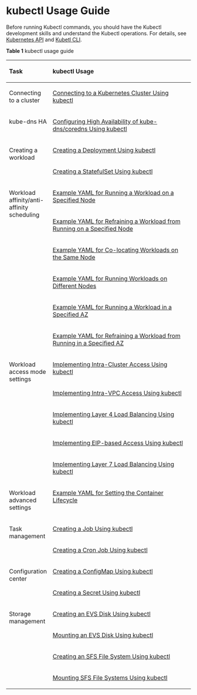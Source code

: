 # kubectl Usage Guide<a name="cce_01_0023"></a>

Before running  Kubectl  commands, you should have the Kubectl development skills and understand the Kubectl operations. For details, see  [Kubernetes API](https://kubernetes.io/docs/concepts/overview/kubernetes-api/)  and  [Kubetl CLI](https://kubernetes.io/docs/reference/kubectl/overview/).

**Table  1**  kubectl usage guide

<a name="table4373319566"></a>
<table><thead align="left"><tr id="row939163115620"><th class="cellrowborder" valign="top" width="21%" id="mcps1.2.3.1.1"><p id="p1353119199565"><a name="p1353119199565"></a><a name="p1353119199565"></a>Task</p>
</th>
<th class="cellrowborder" valign="top" width="79%" id="mcps1.2.3.1.2"><p id="p53917335610"><a name="p53917335610"></a><a name="p53917335610"></a>kubectl Usage</p>
</th>
</tr>
</thead>
<tbody><tr id="row123917316569"><td class="cellrowborder" valign="top" width="21%" headers="mcps1.2.3.1.1 "><p id="p8531919135617"><a name="p8531919135617"></a><a name="p8531919135617"></a>Connecting to a <span class="keyword" id="keyword10871712173515"><a name="keyword10871712173515"></a><a name="keyword10871712173515"></a>cluster</span></p>
</td>
<td class="cellrowborder" valign="top" width="79%" headers="mcps1.2.3.1.2 "><p id="p1239183205611"><a name="p1239183205611"></a><a name="p1239183205611"></a><a href="connecting-to-a-kubernetes-cluster-using-kubectl.md">Connecting to a Kubernetes Cluster Using kubectl</a></p>
</td>
</tr>
<tr id="row891519223810"><td class="cellrowborder" valign="top" width="21%" headers="mcps1.2.3.1.1 "><p id="p491622211811"><a name="p491622211811"></a><a name="p491622211811"></a><span class="keyword" id="keyword331034414163442"><a name="keyword331034414163442"></a><a name="keyword331034414163442"></a>kube-dns</span> <span class="keyword" id="keyword1734901100163444"><a name="keyword1734901100163444"></a><a name="keyword1734901100163444"></a>HA</span></p>
</td>
<td class="cellrowborder" valign="top" width="79%" headers="mcps1.2.3.1.2 "><p id="p7916162220816"><a name="p7916162220816"></a><a name="p7916162220816"></a><a href="configuring-high-availability-of-kube-dns-coredns-using-kubectl.md">Configuring High Availability of kube-dns/coredns Using kubectl</a></p>
</td>
</tr>
<tr id="row183953145614"><td class="cellrowborder" rowspan="2" valign="top" width="21%" headers="mcps1.2.3.1.1 "><p id="p19239401986"><a name="p19239401986"></a><a name="p19239401986"></a>Creating a workload</p>
</td>
<td class="cellrowborder" valign="top" width="79%" headers="mcps1.2.3.1.2 "><p id="p53918315564"><a name="p53918315564"></a><a name="p53918315564"></a><a href="creating-a-deployment.md#section155246177178">Creating a Deployment Using kubectl</a></p>
</td>
</tr>
<tr id="row9391730563"><td class="cellrowborder" valign="top" headers="mcps1.2.3.1.1 "><p id="p103917345612"><a name="p103917345612"></a><a name="p103917345612"></a><a href="creating-a-statefulset.md#section113441881214">Creating a StatefulSet Using kubectl</a></p>
</td>
</tr>
<tr id="row1339233567"><td class="cellrowborder" rowspan="6" valign="top" width="21%" headers="mcps1.2.3.1.1 "><p id="p104807404911"><a name="p104807404911"></a><a name="p104807404911"></a>Workload <span class="keyword" id="keyword2125179630163515"><a name="keyword2125179630163515"></a><a name="keyword2125179630163515"></a>affinity</span>/<span class="keyword" id="keyword1303019494163518"><a name="keyword1303019494163518"></a><a name="keyword1303019494163518"></a>anti-affinity</span> scheduling</p>
</td>
<td class="cellrowborder" valign="top" width="79%" headers="mcps1.2.3.1.2 "><p id="p1641153105613"><a name="p1641153105613"></a><a name="p1641153105613"></a><a href="workload-node-affinity.md#section711574271117">Example YAML for Running a Workload on a Specified Node</a></p>
</td>
</tr>
<tr id="row1341103105616"><td class="cellrowborder" valign="top" headers="mcps1.2.3.1.1 "><p id="p641183115613"><a name="p641183115613"></a><a name="p641183115613"></a><a href="workload-node-anti-affinity.md#section1361482522712">Example YAML for Refraining a Workload from Running on a Specified Node</a></p>
</td>
</tr>
<tr id="row1141113135619"><td class="cellrowborder" valign="top" headers="mcps1.2.3.1.1 "><p id="p94173185614"><a name="p94173185614"></a><a name="p94173185614"></a><a href="workload-workload-affinity.md#section5140193643912">Example YAML for Co-locating Workloads on the Same Node</a></p>
</td>
</tr>
<tr id="row5179024686"><td class="cellrowborder" valign="top" headers="mcps1.2.3.1.1 "><p id="p1818120241088"><a name="p1818120241088"></a><a name="p1818120241088"></a><a href="workload-workload-anti-affinity.md#section1894310152317">Example YAML for Running Workloads on Different Nodes</a></p>
</td>
</tr>
<tr id="row41820243812"><td class="cellrowborder" valign="top" headers="mcps1.2.3.1.1 "><p id="p1018212418818"><a name="p1018212418818"></a><a name="p1018212418818"></a><a href="workload-az-affinity.md#section4201420133117">Example YAML for Running a Workload in a Specified AZ</a></p>
</td>
</tr>
<tr id="row17182122410811"><td class="cellrowborder" valign="top" headers="mcps1.2.3.1.1 "><p id="p1718232418812"><a name="p1718232418812"></a><a name="p1718232418812"></a><a href="workload-az-anti-affinity.md#section102822029173111">Example YAML for Refraining a Workload from Running in a Specified AZ</a></p>
</td>
</tr>
<tr id="row134570472507"><td class="cellrowborder" rowspan="5" valign="top" width="21%" headers="mcps1.2.3.1.1 "><p id="p54571347155012"><a name="p54571347155012"></a><a name="p54571347155012"></a><span class="keyword" id="keyword5305161855114"><a name="keyword5305161855114"></a><a name="keyword5305161855114"></a>Workload access mode</span> settings</p>
</td>
<td class="cellrowborder" valign="top" width="79%" headers="mcps1.2.3.1.2 "><p id="p9457204705017"><a name="p9457204705017"></a><a name="p9457204705017"></a><a href="intra-cluster-access-(clusterip).md">Implementing Intra-Cluster Access Using kubectl</a></p>
</td>
</tr>
<tr id="row27191745105013"><td class="cellrowborder" valign="top" headers="mcps1.2.3.1.1 "><p id="p671919450507"><a name="p671919450507"></a><a name="p671919450507"></a><a href="nodeport.md#section813715073217">Implementing Intra-VPC Access Using kubectl</a></p>
</td>
</tr>
<tr id="row1381416402507"><td class="cellrowborder" valign="top" headers="mcps1.2.3.1.1 "><p id="p1381424005017"><a name="p1381424005017"></a><a name="p1381424005017"></a><a href="loadbalancer.md">Implementing Layer 4 Load Balancing Using kubectl</a></p>
</td>
</tr>
<tr id="row138591638155014"><td class="cellrowborder" valign="top" headers="mcps1.2.3.1.1 "><p id="p185973818507"><a name="p185973818507"></a><a name="p185973818507"></a><a href="nodeport.md#section178584033417">Implementing EIP-based Access Using kubectl</a></p>
</td>
</tr>
<tr id="row1080633614505"><td class="cellrowborder" valign="top" headers="mcps1.2.3.1.1 "><p id="p18075363502"><a name="p18075363502"></a><a name="p18075363502"></a><a href="layer-7-load-balancing-(ingress).md#section1944313158364">Implementing Layer 7 Load Balancing Using kubectl</a></p>
</td>
</tr>
<tr id="row612955614108"><td class="cellrowborder" valign="top" width="21%" headers="mcps1.2.3.1.1 "><p id="p171821246813"><a name="p171821246813"></a><a name="p171821246813"></a><span class="keyword" id="keyword1569546850163650"><a name="keyword1569546850163650"></a><a name="keyword1569546850163650"></a>Workload advanced settings</span></p>
</td>
<td class="cellrowborder" valign="top" width="79%" headers="mcps1.2.3.1.2 "><p id="p201821924182"><a name="p201821924182"></a><a name="p201821924182"></a><a href="setting-container-lifecycle-parameters.md#section151181981167">Example YAML for Setting the Container Lifecycle</a></p>
</td>
</tr>
<tr id="row1151169125"><td class="cellrowborder" rowspan="2" valign="top" width="21%" headers="mcps1.2.3.1.1 "><p id="p96316171219"><a name="p96316171219"></a><a name="p96316171219"></a><span class="keyword" id="keyword719890177163712"><a name="keyword719890177163712"></a><a name="keyword719890177163712"></a>Task management</span></p>
</td>
<td class="cellrowborder" valign="top" width="79%" headers="mcps1.2.3.1.2 "><p id="p961016191214"><a name="p961016191214"></a><a name="p961016191214"></a><a href="creating-a-job.md#section450152719412">Creating a Job Using kubectl</a></p>
</td>
</tr>
<tr id="row143011122131214"><td class="cellrowborder" valign="top" headers="mcps1.2.3.1.1 "><p id="p83011622121215"><a name="p83011622121215"></a><a name="p83011622121215"></a><a href="creating-a-cron-job.md#section13519162224919">Creating a Cron Job Using kubectl</a></p>
</td>
</tr>
<tr id="row9301132271214"><td class="cellrowborder" rowspan="2" valign="top" width="21%" headers="mcps1.2.3.1.1 "><p id="p10301122121214"><a name="p10301122121214"></a><a name="p10301122121214"></a><span class="keyword" id="keyword1611535067163714"><a name="keyword1611535067163714"></a><a name="keyword1611535067163714"></a>Configuration center</span></p>
</td>
<td class="cellrowborder" valign="top" width="79%" headers="mcps1.2.3.1.2 "><p id="p193011222120"><a name="p193011222120"></a><a name="p193011222120"></a><a href="creating-a-configmap.md#section639712716372">Creating a ConfigMap Using kubectl</a></p>
</td>
</tr>
<tr id="row193016226127"><td class="cellrowborder" valign="top" headers="mcps1.2.3.1.1 "><p id="p113035222125"><a name="p113035222125"></a><a name="p113035222125"></a><a href="creating-a-secret.md#section821112149514">Creating a Secret Using kubectl</a></p>
</td>
</tr>
<tr id="row46702615201"><td class="cellrowborder" rowspan="4" valign="top" width="21%" headers="mcps1.2.3.1.1 "><p id="p1168172611206"><a name="p1168172611206"></a><a name="p1168172611206"></a><span class="keyword" id="keyword1650232884"><a name="keyword1650232884"></a><a name="keyword1650232884"></a>Storage management</span></p>
</td>
<td class="cellrowborder" valign="top" width="79%" headers="mcps1.2.3.1.2 "><p id="p66810264201"><a name="p66810264201"></a><a name="p66810264201"></a><a href="using-evs-disks-for-storage.md#section198505107598">Creating an EVS Disk Using kubectl</a></p>
</td>
</tr>
<tr id="row3707532132012"><td class="cellrowborder" valign="top" headers="mcps1.2.3.1.1 "><p id="p117081732102015"><a name="p117081732102015"></a><a name="p117081732102015"></a><a href="using-evs-disks-for-storage.md#section1996254515127">Mounting an EVS Disk Using kubectl</a></p>
</td>
</tr>
<tr id="row44771630132017"><td class="cellrowborder" valign="top" headers="mcps1.2.3.1.1 "><p id="p6477193011201"><a name="p6477193011201"></a><a name="p6477193011201"></a><a href="using-sfs-file-systems-for-storage.md#section5806637172015">Creating an SFS File System Using kubectl</a></p>
</td>
</tr>
<tr id="row93481281209"><td class="cellrowborder" valign="top" headers="mcps1.2.3.1.1 "><p id="p5348328192012"><a name="p5348328192012"></a><a name="p5348328192012"></a><a href="using-sfs-file-systems-for-storage.md#section1094712153215">Mounting SFS File Systems Using kubectl</a></p>
</td>
</tr>
</tbody>
</table>

